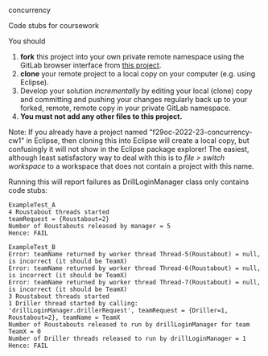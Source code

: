 
concurrency

Code stubs for coursework

You should 
1. **fork** this project into your own private remote namespace using the GitLab browser interface from [this project](https://gitlab-student.macs.hw.ac.uk/f29oc-2022-23/f29oc-2022-23-students/f29oc-2022-23-students-coursework/f29oc-2022-23-concurrency-cw1).
2. **clone** your remote project to a local copy on your computer (e.g. using Eclipse). 
3. Develop your solution *incrementally* by editing your local (clone) copy and committing and pushing your changes regularly back up to your forked, remote, remote copy in your private GitLab namespace.
4. **You must not add any other files to this project.** 

Note:
If you already have a project named "f29oc-2022-23-concurrency-cw1" in Eclipse, then cloning this into Eclipse will create a local copy, but confusingly it will not show in the Eclipse package explorer! The easiest, although least satisfactory way to deal with this is to *file > switch workspace* to a workspace that does not contain a project with this name.

Running this will report failures as DrillLoginManager class only contains code stubs:

```
ExampleTest_A
4 Roustabout threads started
teamRequest = {Roustabout=2}
Number of Roustabouts released by manager = 5
Hence: FAIL

ExampleTest_B
Error: teamName returned by worker thread Thread-5(Roustabout) = null, is incorrect (it should be TeamX)
Error: teamName returned by worker thread Thread-6(Roustabout) = null, is incorrect (it should be TeamX)
Error: teamName returned by worker thread Thread-7(Roustabout) = null, is incorrect (it should be TeamX)
3 Roustabout threads started
1 Driller thread started by calling: 'drillLoginManager.drillerRequest', teamRequest = {Driller=1, Roustabout=2}, teamName = TeamX
Number of Roustabouts released to run by drillLoginManager for team TeamX = 0
Number of Driller threads released to run by drillLoginManager = 1
Hence: FAIL
```
